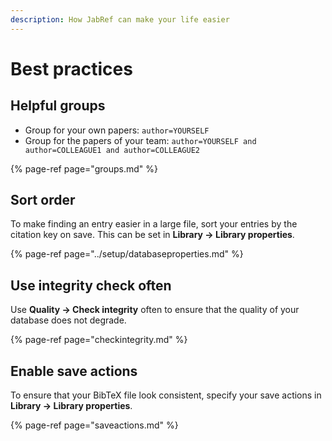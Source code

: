 ```yaml
---
description: How JabRef can make your life easier
---
```


# Best practices

## Helpful groups

* Group for your own papers: `author=YOURSELF`
* Group for the papers of your team: `author=YOURSELF and author=COLLEAGUE1 and author=COLLEAGUE2`

{% page-ref page="groups.md" %}

## Sort order

 To make finding an entry easier in a large file, sort your entries by the citation key on save. This can be set in **Library → Library properties**.

{% page-ref page="../setup/databaseproperties.md" %}

## Use integrity check often

Use **Quality -&gt; Check integrity** often to ensure that the quality of your database does not degrade.

{% page-ref page="checkintegrity.md" %}

## Enable save actions

To ensure that your BibTeX file look consistent,  specify your save actions in  **Library → Library properties**.

{% page-ref page="saveactions.md" %}

